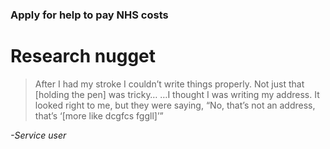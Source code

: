 ### Apply for help to pay NHS costs
# Research nugget

> After I had my stroke I couldn’t write things properly. Not just that [holding the pen] was tricky… 
…I thought I was writing my address. It looked right to me, but they were saying, “No, that’s not an address, that’s ‘[more like dcgfcs fggll]’”

_-Service user_
